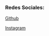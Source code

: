 ### Redes Sociales:
[Github](https://github.com/matiasbernal) 

[Instagram](https://www.instagram.com/_matias.bernal)

